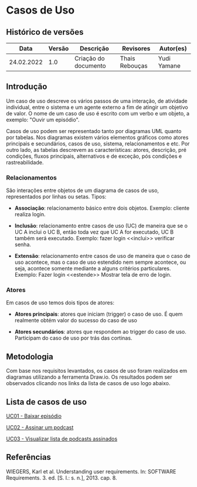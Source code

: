 # Casos de Uso

## Histórico de versões
| Data       | Versão | Descrição            | Revisores      | Autor(es)   |
| ---------- | ------ | -------------------- | -------------- | ----------- |
| 24.02.2022 | 1.0    | Criação do documento | Thais Rebouças | Yudi Yamane |

## Introdução

Um caso de uso descreve os vários passos de uma interação, de atividade 
individual, entre o sistema e um agente externo a fim de atingir um objetivo de
valor. O nome de um caso de uso é escrito com um verbo e um objeto, a exemplo:
"Ouvir um episódio".

Casos de uso podem ser representado tanto por diagramas UML quanto por tabelas.
Nos diagramas existem vários elementos gráficos como atores principais e secundários,
casos de uso, sistema, relacionamentos e etc. Por outro lado, as tabelas descrevem
as características: atores, descrição, pré condições, fluxos principais, alternativos
e de exceção, pós condições e rastreabilidade.

### Relacionamentos

São interações entre objetos de um diagrama de casos de uso, representados
por linhas ou setas. Tipos:

- **Associação**: relacionamento básico entre dois objetos. Exemplo: cliente realiza 
login.

- **Inclusão**: relacionamento entre casos de uso (UC) de maneira que se o UC A inclui
o UC B, então toda vez que UC A for executado, UC B também será executado. Exemplo:
fazer login <<inclui\>\> verificar senha.

- **Extensão**: relacionamento entre casos de uso de maneira que o caso de uso acontece,
mas o caso de uso estendido nem sempre acontece, ou seja, acontece somente mediante
a alguns critérios particulares. Exemplo: Fazer login <<estende\>\> Mostrar tela 
de erro de login.

### Atores

Em casos de uso temos dois tipos de atores:

- **Atores principais**: atores que iniciam (trigger) o caso de uso. É quem realmente 
obtém valor do sucesso do caso de uso

- **Atores secundários**: atores que respondem ao trigger do caso de uso. Participam
do caso de uso por trás das cortinas.

## Metodologia

Com base nos requisitos levantados, os casos de uso foram realizados em 
diagramas utilizando a ferramenta Draw.io. Os resultados podem ser observados clicando
nos links da lista de casos de uso logo abaixo.

## Lista de casos de uso

[UC01 - Baixar episódio](./uc01.md)

[UC02 - Assinar um podcast](./uc02.md)

[UC03 - Visualizar lista de podcasts assinados](./uc02.md)

## Referências

WIEGERS, Karl et al. Understanding user requirements. In: SOFTWARE Requirements. 3. ed. [S. l.: s. n.], 2013. cap. 8.